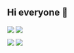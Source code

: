 ## Hi everyone 👋
<img align="center" src="https://img.shields.io/badge/-Gmail-FF0000?logo=gmail&logoColor=white&style=for-the-badge"></img>
<img align="center" src="https://img.shields.io/badge/-Linkedin-0000FF?logo=linkedin&logoColor=white&style=for-the-badge"></img>

<a href="https://github.com/ArdaCenker"><img src="https://github-readme-stats.vercel.app/api?username=ArdaCenker&show_icons=true&bg_color=0d1117&text_color=bdc3c7&title_color=1e90fff&icon_color=1e90ff&hide-border=true" style="max-width:100%;"></a>
<a href="https://github.com/ArdaCenker"><img src="https://github-readme-stats.vercel.app/api/top-langs/?username=ArdaCenker&layout=compact&show_icons=true&theme=algolia%hide_borders=true" style="max-width:100%;"></a>


